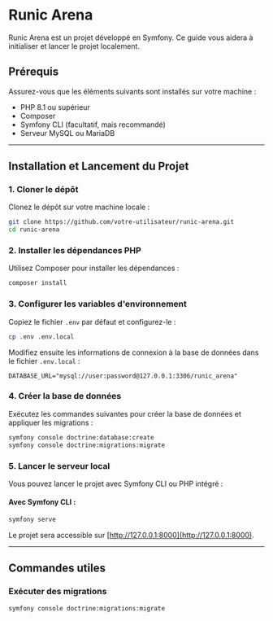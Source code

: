 # Runic Arena

Runic Arena est un projet développé en Symfony. Ce guide vous aidera à initialiser et lancer le projet localement.

## Prérequis

Assurez-vous que les éléments suivants sont installés sur votre machine :
- PHP 8.1 ou supérieur
- Composer
- Symfony CLI (facultatif, mais recommandé)
- Serveur MySQL ou MariaDB

---

## Installation et Lancement du Projet

### 1. Cloner le dépôt
Clonez le dépôt sur votre machine locale :
```bash
git clone https://github.com/votre-utilisateur/runic-arena.git
cd runic-arena
```

### 2. Installer les dépendances PHP
Utilisez Composer pour installer les dépendances :
```bash
composer install
```

### 3. Configurer les variables d'environnement
Copiez le fichier `.env` par défaut et configurez-le :
```bash
cp .env .env.local
```
Modifiez ensuite les informations de connexion à la base de données dans le fichier `.env.local` :
```
DATABASE_URL="mysql://user:password@127.0.0.1:3306/runic_arena"
```

### 4. Créer la base de données
Exécutez les commandes suivantes pour créer la base de données et appliquer les migrations :
```bash
symfony console doctrine:database:create
symfony console doctrine:migrations:migrate
```

### 5. Lancer le serveur local
Vous pouvez lancer le projet avec Symfony CLI ou PHP intégré :

#### Avec Symfony CLI :
```bash
symfony serve
```

Le projet sera accessible sur [http://127.0.0.1:8000](http://127.0.0.1:8000).

---

## Commandes utiles

### Exécuter des migrations
```bash
symfony console doctrine:migrations:migrate
```
